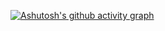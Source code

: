 [![Ashutosh's github activity graph](https://activity-graph.herokuapp.com/graph?username=SnowFox-95)](https://github.com/ashutosh00710/github-readme-activity-graph)





